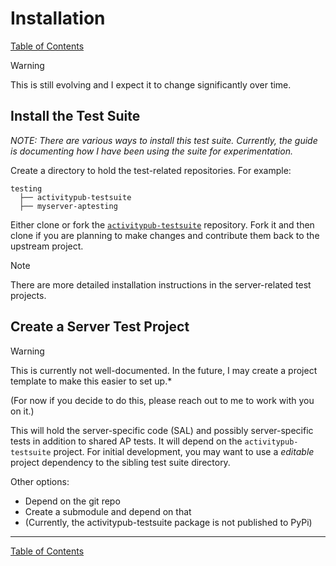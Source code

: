 # Installation

[Table of Contents](toc.md)

> [!WARNING]
> This is still evolving and I expect it to change significantly over time.

## Install the Test Suite

*NOTE: There are various ways to install this test suite. Currently, the guide is documenting how I have been using the suite for experimentation.*

Create a directory to hold the test-related repositories. For example:

```
testing
  ├── activitypub-testsuite
  ├── myserver-aptesting
```

Either clone or fork the [`activitypub-testsuite`](https://github.com/steve-bate/activitypub-testsuite) repository. Fork it and then clone if you are planning to make changes and contribute them back to the upstream project.

>[!Note]
> There are more detailed installation instructions in the server-related test projects.

## Create a Server Test Project

> [!WARNING]
> This is currently not well-documented. In the future, I may create a project template to make this easier to set up.*

(For now if you decide to do this, please reach out to me to work with you on it.)

This will hold the server-specific code (SAL) and possibly server-specific tests in addition to shared AP tests. It will depend on the `activitypub-testsuite` project. For initial development, you may want to use a *editable* project dependency to the sibling test suite directory.

Other options:
  * Depend on the git repo
  * Create a submodule and depend on that
  * (Currently, the activitypub-testsuite package is not published to PyPi)

---
[Table of Contents](toc.md)
